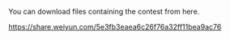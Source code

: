 You can download files containing the contest from here.

https://share.weiyun.com/5e3fb3eaea6c26f76a32ff11bea9ac76
